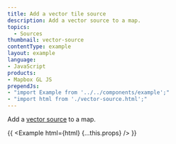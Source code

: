 ```yaml
---
title: Add a vector tile source
description: Add a vector source to a map.
topics:
  - Sources
thumbnail: vector-source
contentType: example
layout: example
language:
- JavaScript
products:
- Mapbox GL JS
prependJs:
- "import Example from '../../components/example';"
- "import html from './vector-source.html';"
---
```


Add a [vector source](/mapbox-gl-js/style-spec/sources/#vector) to a map.

{{ <Example html={html} {...this.props} /> }}
